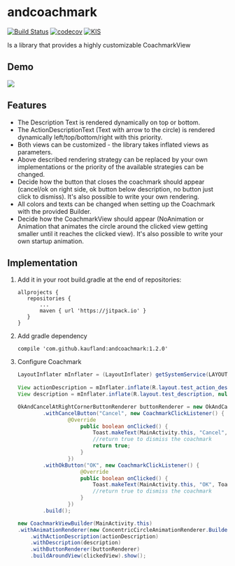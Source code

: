 # andcoachmark

[![Build Status](https://travis-ci.org/Kaufland/andcoachmark.svg?branch=master)](https://travis-ci.org/Kaufland/andcoachmark)
[![codecov](https://codecov.io/gh/Kaufland/andcoachmark/branch/master/graph/badge.svg)](https://codecov.io/gh/Kaufland/andcoachmark)
[![KIS](https://img.shields.io/badge/KIS-awesome-red.svg)](http://www.spannende-it.de)


Is a library that provides a highly customizable CoachmarkView

## Demo

![](https://picload.org/image/rlrporga/ezgif-2-96da2400cb.gif)


## Features

* The Description Text is rendered  dynamically on top or bottom.
* The ActionDescriptionText (Text with arrow to the circle) is rendered dynamically left/top/bottom/right with this priority.
* Both views can be customized - the library takes inflated views as parameters.
* Above described rendering strategy can be replaced by your own implementations or the priority of the available strategies can be changed.
* Decide how the button that closes the coachmark should appear (cancel/ok on right side, ok button below description, no button just click to dismiss). It's also possible to write your own rendering.
* All colors and texts can be changed when setting up the Coachmark with the provided Builder.
* Decide how the CoachmarkView should appear (NoAnimation or Animation that animates the circle around the clicked view getting smaller until it reaches the clicked view). It's also possible to write your own startup animation.

## Implementation


1. Add it in your root build.gradle at the end of repositories:

	 ```
	allprojects {
		repositories {
			...
			maven { url 'https://jitpack.io' }
		}
	}
	```

2. Add gradle dependency

    ```
    compile 'com.github.kaufland:andcoachmark:1.2.0'
    ```

3. Configure Coachmark 

	``` java
	LayoutInflater mInflater = (LayoutInflater) getSystemService(LAYOUT_INFLATER_SERVICE);
	        
	View actionDescription = mInflater.inflate(R.layout.test_action_description, null);
	View description = mInflater.inflate(R.layout.test_description, null);

	OkAndCancelAtRightCornerButtonRenderer buttonRenderer = new OkAndCancelAtRightCornerButtonRenderer.Builder(this)
         	.withCancelButton("Cancel", new CoachmarkClickListener() {
                	@Override
                    	public boolean onClicked() {
                        	Toast.makeText(MainActivity.this, "Cancel", Toast.LENGTH_LONG).show();
                        	//return true to dismiss the coachmark
                        	return true;
                    	}
                	})
          	.withOkButton("OK", new CoachmarkClickListener() {
                    	@Override
                    	public boolean onClicked() {
                        	Toast.makeText(MainActivity.this, "OK", Toast.LENGTH_LONG).show();
                        	//return true to dismiss the coachmark
                    	}
                	})
          	.build();

	new CoachmarkViewBuilder(MainActivity.this)
	.withAnimationRenderer(new ConcentricCircleAnimationRenderer.Builder().withDuration(500).build())
    	.withActionDescription(actionDescription)
    	.withDescription(description)
    	.withButtonRenderer(buttonRenderer)
    	.buildAroundView(clickedView).show();
	```


